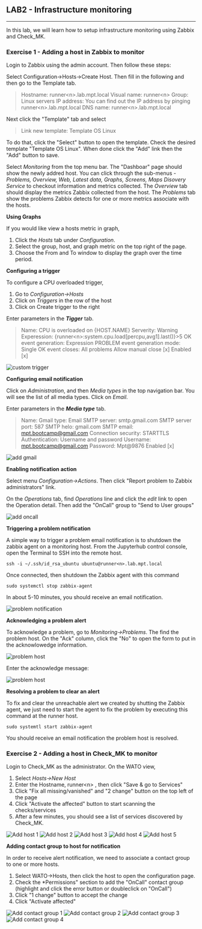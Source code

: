 ## LAB2 - Infrastructure monitoring
---

In this lab, we will learn how to setup infrastructure monitoring  using Zabbix and Check_MK.

### Exercise 1 - Adding a host in Zabbix to monitor

Login to Zabbix using the admin account. Then follow these steps:

Select Configuration->Hosts->Create Host. Then fill in the following and then go to the Template tab.

> Hostname: runner\<n\>.lab.mpt.local
> Visual name: runner\<n\>
> Group: Linux servers
> IP address: You can find out the IP address by pinging runner\<n\>.lab.mpt.local 
> DNS name: runner\<n\>.lab.mpt.local

Next click the "Template" tab and select

> Link new template: Template OS Linux

To do that, click the "Select" button to open the template. Check the desired template "Template OS Linux". When done click the "Add" link then the "Add" button to save.

Select *Monitoring* from the top menu bar. The "Dashboar" page should show the newly addred host. You can click through the sub-menus - *Problems, Overview, Web, Latest data, Graphs, Screens, Maps Disovery Service* to checkout information and metrics collected. The *Overview* tab should display the metrics Zabbix collected from the host. The *Problems* tab show the problems Zabbix detects for one or more metrics associate with the hosts. 

**Using Graphs**

If you would like view a hosts metric in graph, 

1. Click the *Hosts* tab under *Configuration*. 
2. Select the group, host, and graph metric on the top right of the page.
3. Choose the From and To window to display the graph over the time period.

**Configuring a trigger**

To configure a CPU overloaded trigger,

1. Go to *Configuration->Hosts*
2. Click on *Triggers* in the row of the host
3. Click on Create trigger to the right

Enter parameters in the ***Tigger*** tab.

> Name: CPU is overloaded on {HOST.NAME}
> Serverity: Warning
> Experession: {runner\<n\>:system.cpu.load[percpu,avg1].last()}>5
> OK event generation: Expression
> PROBLEM event generation mode: Single
> OK event closes: All problems
> Allow manual close [x]
> Enabled [x]

![custom trigger](images/hosts-trigger-cpu-overloaded-example.png)


**Configuring email notification**

Click on *Administration*, and then *Media types* in the top navigation bar. You will see the list of all media types. Click on *Email*.

Enter parameters in the ***Media type*** tab.

> Name: Gmail
> type: Email 
> SMTP server: smtp.gmail.com
> SMTP server port: 587
> SMTP helo: gmail.com
> SMTP email: mpt.bootcamp@gmail.com
> Connection security: STARTTLS
> Authentication: Username and password
> Username: mpt.bootcamp@gmail.com
> Password: Mpt@9876
> Enabled [x]

![add gmail](images/administration-media-type-gmail.png)

**Enabling notification action**

Select menu *Configuration->Actions*. Then click "Report problem to Zabbix administrators" link.

On the *Operations* tab, find *Operations* line and click the *edit* link to open the Operation detail. Then add the "OnCall" group to "Send to User groups"

![add oncall](images/configuration_actions_user_group.png)

**Triggering a problem notification**

A simple way to trigger a problem email notification is to shutdown the zabbix agent on a monitoring host. From the Jupyterhub control console, open the Terminal to SSH into the remote host.

```console
ssh -i ~/.ssh/id_rsa_ubuntu ubuntu@runner<n>.lab.mpt.local
```

Once connected, then shutdown the Zabbix agent with this command

```console
sudo systemctl stop zabbix-agent
```

In about 5-10 minutes, you should receive an email notification.

![problem notification](images/problem-notification-email.png)


**Acknowledging a problem alert**

To acknowledge a problem, go to *Monitoring->Problems*. The find the problem host. On the "Ack" column, click the "No" to open the form to put in the acknowlowedge information.

![problem host](images/problem-host-un-ack.png)

Enter the acknowledge message:

![problem host](images/problem-host-ack.png)


**Resolving a problem to clear an alert**

To fix and clear the unreachable alert we created by shutting the Zabbix agent, we just need to start the agent to fix the problem by executing this command at the runner host.

```console
sudo systemtl start zabbix-agent
```

You should receive an email notification the problem host is resolved.


### Exercise 2 - Adding a host in Check_MK to monitor

Login to Check_MK as the administrator. On the WATO view,

1. Select *Hosts->New Host*
2. Enter the Hostname, runner\<n\> , then click "Save & go to Services"
3. Click "Fix all missing/vanished" and "2 change" button on the top left of the page
4. Click "Activate the affected" button to start scanning the checks/services
5. After a few minutes, you should see a list of services discovered by Check_MK.

![Add host 1](images/check_mk_add_host_1.png)
![Add host 2](images/check_mk_add_host_2.png)
![Add host 3](images/check_mk_add_host_3.png)
![Add host 4](images/check_mk_add_host_4.png)
![Add host 5](images/check_mk_add_host_5.png)

**Adding contact group to host for notification**

In order to receive alert notification, we need to associate a contact group to one or more hosts.

1. Select WATO->Hosts, then click the host to open the configuration page.
2. Check the *Permissions" section to add the "OnCall" contact group (highlight and click the error button or doubleclick on "OnCall")
3. Click "1 change" button to accept the change
4. Click "Activate affected"

![Add contact group 1](images/check_mk_add_contact_group_1.png)
![Add contact group 2](images/check_mk_add_contact_group_2.png)
![Add contact group 3](images/check_mk_add_contact_group_3.png)
![Add contact group 4](images/check_mk_add_contact_group_4.png)


